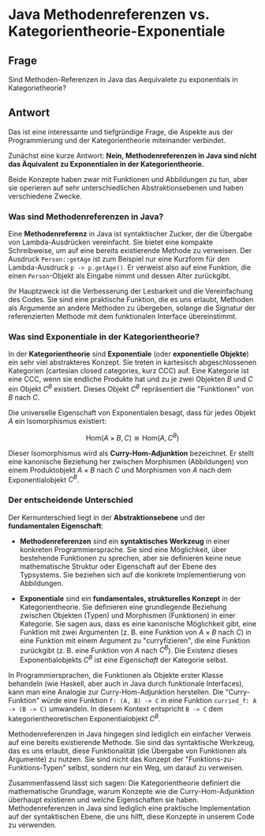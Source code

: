 # Java Methodenreferenzen vs. Kategorientheorie-Exponentiale

## Frage

Sind Methoden-Referenzen in Java das Aequivalete zu exponentials in
Kategorietheorie?

## Antwort

Das ist eine interessante und tiefgründige Frage, die Aspekte aus der
Programmierung und der Kategorientheorie miteinander verbindet.

Zunächst eine kurze Antwort: **Nein, Methodenreferenzen in Java sind nicht das
Äquivalent zu Exponentialen in der Kategorientheorie.**

Beide Konzepte haben zwar mit Funktionen und Abbildungen zu tun, aber sie
operieren auf sehr unterschiedlichen Abstraktionsebenen und haben verschiedene
Zwecke.

### Was sind Methodenreferenzen in Java?

Eine **Methodenreferenz** in Java ist syntaktischer Zucker, der die Übergabe
von Lambda-Ausdrücken vereinfacht. Sie bietet eine kompakte Schreibweise, um
auf eine bereits existierende Methode zu verweisen. Der Ausdruck
`Person::getAge` ist zum Beispiel nur eine Kurzform für den Lambda-Ausdruck `p
-> p.getAge()`. Er verweist also auf eine Funktion, die einen `Person`-Objekt
als Eingabe nimmt und dessen Alter zurückgibt.

Ihr Hauptzweck ist die Verbesserung der Lesbarkeit und die Vereinfachung des
Codes. Sie sind eine praktische Funktion, die es uns erlaubt, Methoden als
Argumente an andere Methoden zu übergeben, solange die Signatur der
referenzierten Methode mit dem funktionalen Interface übereinstimmt.

### Was sind Exponentiale in der Kategorientheorie?

In der **Kategorientheorie** sind **Exponentiale** (oder **exponentielle
Objekte**) ein sehr viel abstrakteres Konzept. Sie treten in kartesisch
abgeschlossenen Kategorien (cartesian closed categories, kurz CCC) auf. Eine
Kategorie ist eine CCC, wenn sie endliche Produkte hat und zu je zwei Objekten
$B$ und $C$ ein Objekt $C^B$ existiert. Dieses Objekt $C^B$ repräsentiert die
"Funktionen" von $B$ nach $C$.

Die universelle Eigenschaft von Exponentialen besagt, dass für jedes Objekt $A$
ein Isomorphismus existiert:

$$\text{Hom}(A \times B, C) \cong \text{Hom}(A, C^B)$$

Dieser Isomorphismus wird als **Curry-Hom-Adjunktion** bezeichnet. Er stellt
eine kanonische Beziehung her zwischen Morphismen (Abbildungen) von einem
Produktobjekt $A \times B$ nach $C$ und Morphismen von $A$ nach dem
Exponentialobjekt $C^B$.

### Der entscheidende Unterschied

Der Kernunterschied liegt in der **Abstraktionsebene** und der **fundamentalen
Eigenschaft**:

- **Methodenreferenzen** sind ein **syntaktisches Werkzeug** in einer konkreten
Programmiersprache. Sie sind eine Möglichkeit, über bestehende Funktionen zu
sprechen, aber sie definieren keine neue mathematische Struktur oder
Eigenschaft auf der Ebene des Typsystems. Sie beziehen sich auf die konkrete
Implementierung von Abbildungen.

- **Exponentiale** sind ein **fundamentales, strukturelles Konzept** in der
Kategorientheorie. Sie definieren eine grundlegende Beziehung zwischen Objekten
(Typen) und Morphismen (Funktionen) in einer Kategorie. Sie sagen aus, dass es
eine kanonische Möglichkeit gibt, eine Funktion mit zwei Argumenten (z. B. eine
Funktion von $A \times B$ nach $C$) in eine Funktion mit einem Argument zu
"curryfizieren", die eine Funktion zurückgibt (z. B. eine Funktion von $A$ nach
$C^B$). Die Existenz dieses Exponentialobjekts $C^B$ ist eine *Eigenschaft* der
Kategorie selbst.

In Programmiersprachen, die Funktionen als Objekte erster Klasse behandeln (wie
Haskell, aber auch in Java durch funktionale Interfaces), kann man eine
Analogie zur Curry-Hom-Adjunktion herstellen. Die "Curry-Funktion" würde eine
Funktion `f: (A, B) -> C` in eine Funktion `curried_f: A -> (B -> C)`
umwandeln. In diesem Kontext entspricht `B -> C` dem kategorientheoretischen
Exponentialobjekt $C^B$.

Methodenreferenzen in Java hingegen sind lediglich ein einfacher Verweis auf
eine bereits existierende Methode. Sie sind das syntaktische Werkzeug, das es
uns erlaubt, diese Funktionalität (die Übergabe von Funktionen als Argumente)
zu nutzen. Sie sind nicht das Konzept der "Funktions-zu-Funktions-Typen"
selbst, sondern nur ein Weg, um darauf zu verweisen.

Zusammenfassend lässt sich sagen: Die Kategorientheorie definiert die
mathematische Grundlage, warum Konzepte wie die Curry-Hom-Adjunktion überhaupt
existieren und welche Eigenschaften sie haben. Methodenreferenzen in Java sind
lediglich eine praktische Implementation auf der syntaktischen Ebene, die uns
hilft, diese Konzepte in unserem Code zu verwenden.
